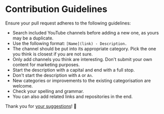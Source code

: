 # Contribution Guidelines
Ensure your pull request adheres to the following guidelines:
- Search included YouTube channels before adding a new one, as yours may be a duplicate.
- Use the following format: `[Name](link) - Description.`
- The channel should be put into its appropriate category. Pick the one you think is closest if you are not sure.
- Only add channels you think are interesting. Don't submit your own content for marketing purposes.
- Start the description with a capital and end with a full stop.
- Don't start the description with `A` or `An`.
- New categories or improvements to the existing categorisation are welcome.
- Check your spelling and grammar.
- You can also add related links and repositories in the end.

Thank you for [your suggestions](../../edit/master/readme.md)! 💜